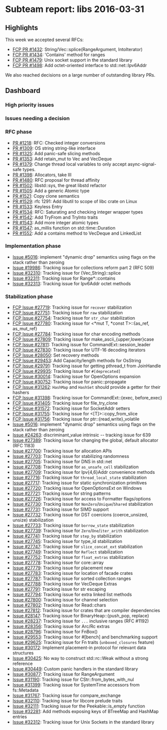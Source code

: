 # Subteam report: libs 2016-03-31

## Highlights

This week we accepted several RFCs:

- [FCP PR #1432](https://github.com/rust-lang/rfcs/pull/1432):
  String/Vec::splice(RangeArgument, IntoIterator)
- [FCP PR #1434](https://github.com/rust-lang/rfcs/pull/1434):
  'Contains' method for ranges
- [FCP PR #1479](https://github.com/rust-lang/rfcs/pull/1479):
  Unix socket support in the standard library
- [FCP PR #1498](https://github.com/rust-lang/rfcs/pull/1498):
  Add octet-oriented interface to std::net::Ipv6Addr

We also reached decisions on a large number of outstanding library PRs.

## Dashboard

### High priority issues


### Issues needing a decision


### RFC phase

- [PR #1218](https://github.com/rust-lang/rfcs/pull/1218):
  RFC: Checked integer conversions
- [PR #1309](https://github.com/rust-lang/rfcs/pull/1309):
  OS string string-like interface
- [PR #1325](https://github.com/rust-lang/rfcs/pull/1325):
  Add panic-safe slicing methods
- [PR #1353](https://github.com/rust-lang/rfcs/pull/1353):
  Add retain_mut to Vec and VecDeque
- [PR #1379](https://github.com/rust-lang/rfcs/pull/1379):
  Change thread local variables to only accept async-signal-safe types.
- [PR #1398](https://github.com/rust-lang/rfcs/pull/1398):
  Allocators, take III
- [PR #1480](https://github.com/rust-lang/rfcs/pull/1480):
  RFC proposal for thread affinity
- [PR #1502](https://github.com/rust-lang/rfcs/pull/1502):
  libstd::sys, the great libstd refactor
- [PR #1505](https://github.com/rust-lang/rfcs/pull/1505):
  Add a generic Atomic<T> type
- [PR #1521](https://github.com/rust-lang/rfcs/pull/1521):
  Copy clone semantics
- [PR #1529](https://github.com/rust-lang/rfcs/pull/1529):
  rfc 1291: Add libutil to scope of libc crate on Linux
- [PR #1533](https://github.com/rust-lang/rfcs/pull/1533):
  Keyless Entry
- [PR #1534](https://github.com/rust-lang/rfcs/pull/1534):
  RFC: Saturating and checking integer wrapper types
- [PR #1542](https://github.com/rust-lang/rfcs/pull/1542):
  Add TryFrom and TryInto traits
- [PR #1543](https://github.com/rust-lang/rfcs/pull/1543):
  Add more integer atomic types
- [PR #1547](https://github.com/rust-lang/rfcs/pull/1547):
  as_millis function on std::time::Duration
- [PR #1552](https://github.com/rust-lang/rfcs/pull/1552):
  Add a contains method to VecDeque and LinkedList

### Implementation phase

- [Issue #5016](https://github.com/rust-lang/rust/issues/5016):
  implement "dynamic drop" semantics using flags on the stack rather than zeroing
- [Issue #19986](https://github.com/rust-lang/rust/issues/19986):
  Tracking issue for collections reform part 2 (RFC 509)
- [Issue #32310](https://github.com/rust-lang/rust/issues/32310):
  Tracking issue for {Vec,String}::splice
- [Issue #32311](https://github.com/rust-lang/rust/issues/32311):
  Tracking issue for Range*::contains
- [Issue #32313](https://github.com/rust-lang/rust/issues/32313):
  Tracking issue for Ipv6Addr octet methods

### Stabilization phase

- [FCP Issue #27719](https://github.com/rust-lang/rust/issues/27719):
  Tracking issue for `recover` stabilization
- [FCP Issue #27751](https://github.com/rust-lang/rust/issues/27751):
  Tracking issue for `raw` stabilization
- [FCP Issue #27754](https://github.com/rust-lang/rust/issues/27754):
  Tracking issue for `str_char` stabilization
- [FCP Issue #27780](https://github.com/rust-lang/rust/issues/27780):
  Tracking issue for <*mut T, *const T>::{as_ref, as_mut_ref}
- [FCP Issue #27784](https://github.com/rust-lang/rust/issues/27784):
  Tracking issue for char encoding methods
- [FCP Issue #27809](https://github.com/rust-lang/rust/issues/27809):
  Tracking issue for make_ascii_{upper,lower}case
- [FCP Issue #27811](https://github.com/rust-lang/rust/issues/27811):
  Tracking issue for CommandExt::session_leader
- [FCP Issue #27830](https://github.com/rust-lang/rust/issues/27830):
  Tracking issue for UTF-16 decoding iterators
- [FCP Issue #28050](https://github.com/rust-lang/rust/issues/28050):
  Set recovery methods
- [FCP Issue #29453](https://github.com/rust-lang/rust/issues/29453):
  Add Capacity/length methods for OsString
- [FCP Issue #29791](https://github.com/rust-lang/rust/issues/29791):
  Tracking issue for getting pthread_t from JoinHandle
- [FCP Issue #29935](https://github.com/rust-lang/rust/issues/29935):
  Tracking issue for `#[deprecated]`
- [FCP Issue #30014](https://github.com/rust-lang/rust/issues/30014):
  Tracking issue for OpenOptions expansion
- [FCP Issue #30752](https://github.com/rust-lang/rust/issues/30752):
  Tracking issue for panic::propagate
- [FCP Issue #31262](https://github.com/rust-lang/rust/issues/31262):
  `HashMap` and `HashSet` should provide a getter for their hashers
- [FCP Issue #31398](https://github.com/rust-lang/rust/issues/31398):
  Tracking issue for CommandExt::{exec, before_exec}
- [FCP Issue #31405](https://github.com/rust-lang/rust/issues/31405):
  Tracking issue for file_try_clone
- [FCP Issue #31572](https://github.com/rust-lang/rust/issues/31572):
  Tracking issue for SocketAddr setters
- [FCP Issue #31755](https://github.com/rust-lang/rust/issues/31755):
  Tracking issue for <[T]>::copy_from_slice
- [FCP Issue #31756](https://github.com/rust-lang/rust/issues/31756):
  Tracking issue for ptr::{read,write}_volatile
- [Issue #5016](https://github.com/rust-lang/rust/issues/5016):
  implement "dynamic drop" semantics using flags on the stack rather than zeroing
- [Issue #24263](https://github.com/rust-lang/rust/issues/24263):
  discriminant_value intrinsic -- tracking issue for 639
- [Issue #27389](https://github.com/rust-lang/rust/issues/27389):
  Tracking issue for changing the global, default allocator (RFC 1183)
- [Issue #27700](https://github.com/rust-lang/rust/issues/27700):
  Tracking issue for allocation APIs
- [Issue #27703](https://github.com/rust-lang/rust/issues/27703):
  Tracking issue for stabilizing randomness
- [Issue #27705](https://github.com/rust-lang/rust/issues/27705):
  Tracking issue for DNS in std::net
- [Issue #27708](https://github.com/rust-lang/rust/issues/27708):
  Tracking issue for `as_unsafe_cell` stabilization
- [Issue #27709](https://github.com/rust-lang/rust/issues/27709):
  Tracking issue for Ipv{4,6}Addr convenience methods
- [Issue #27716](https://github.com/rust-lang/rust/issues/27716):
  Tracking issue for `thread_local_state` stabilization
- [Issue #27717](https://github.com/rust-lang/rust/issues/27717):
  Tracking issue for static synchronization primitives
- [Issue #27720](https://github.com/rust-lang/rust/issues/27720):
  Tracking issue for OpenOptionsExt on Windows
- [Issue #27721](https://github.com/rust-lang/rust/issues/27721):
  Tracking issue for string patterns
- [Issue #27726](https://github.com/rust-lang/rust/issues/27726):
  Tracking issue for access to Formatter flags/options
- [Issue #27730](https://github.com/rust-lang/rust/issues/27730):
  Tracking issue for `NonZero`/`Unique`/`Shared` stabilization
- [Issue #27731](https://github.com/rust-lang/rust/issues/27731):
  Tracking issue for SIMD support
- [Issue #27732](https://github.com/rust-lang/rust/issues/27732):
  Tracking issue for DST coercions (coerce_unsized, unsize) stabilization
- [Issue #27733](https://github.com/rust-lang/rust/issues/27733):
  Tracking issue for `borrow_state` stabilization
- [Issue #27739](https://github.com/rust-lang/rust/issues/27739):
  Tracking issue for `Zero`/`One`/`iter_arith` stabilization
- [Issue #27741](https://github.com/rust-lang/rust/issues/27741):
  Tracking issue for `step_by` stabilization
- [Issue #27745](https://github.com/rust-lang/rust/issues/27745):
  Tracking issue for type_id stabilization
- [Issue #27747](https://github.com/rust-lang/rust/issues/27747):
  Tracking issue for `slice_concat_ext` stabilization
- [Issue #27749](https://github.com/rust-lang/rust/issues/27749):
  Tracking issue for `Reflect` stabilization
- [Issue #27752](https://github.com/rust-lang/rust/issues/27752):
  Tracking issue for `float_extras` stabilization
- [Issue #27778](https://github.com/rust-lang/rust/issues/27778):
  Tracking issue for core::array
- [Issue #27779](https://github.com/rust-lang/rust/issues/27779):
  Tracking issue for placement new
- [Issue #27783](https://github.com/rust-lang/rust/issues/27783):
  Tracking issue for location of facade crates
- [Issue #27787](https://github.com/rust-lang/rust/issues/27787):
  Tracking issue for sorted collection ranges
- [Issue #27788](https://github.com/rust-lang/rust/issues/27788):
  Tracking issue for VecDeque Extras
- [Issue #27791](https://github.com/rust-lang/rust/issues/27791):
  Tracking issue for str escaping
- [Issue #27794](https://github.com/rust-lang/rust/issues/27794):
  Tracking issue for extra linked list methods
- [Issue #27800](https://github.com/rust-lang/rust/issues/27800):
  Tracking issue for channel selection
- [Issue #27802](https://github.com/rust-lang/rust/issues/27802):
  Tracking issue for Read::chars
- [Issue #27812](https://github.com/rust-lang/rust/issues/27812):
  Tracking issue for crates that are compiler dependencies
- [Issue #28147](https://github.com/rust-lang/rust/issues/28147):
  Tracking issue for BinaryHeap::{push_pop, replace}
- [Issue #28237](https://github.com/rust-lang/rust/issues/28237):
  Tracking issue for `...` inclusive ranges (RFC #1192)
- [Issue #28356](https://github.com/rust-lang/rust/issues/28356):
  Tracking issue for Arc/Rc extras
- [Issue #28796](https://github.com/rust-lang/rust/issues/28796):
  Tracking issue for FnBox()
- [Issue #29553](https://github.com/rust-lang/rust/issues/29553):
  Tracking issue for #[bench] and benchmarking support
- [Issue #29625](https://github.com/rust-lang/rust/issues/29625):
  Tracking issue for Fn traits (`unboxed_closures` feature)
- [Issue #30172](https://github.com/rust-lang/rust/issues/30172):
  Implement placement-in protocol for relevant data structures
- [Issue #30425](https://github.com/rust-lang/rust/issues/30425):
  No way to construct std::rc::Weak without a strong reference
- [Issue #30449](https://github.com/rust-lang/rust/issues/30449):
  Custom panic handlers in the standard library
- [Issue #30877](https://github.com/rust-lang/rust/issues/30877):
  Tracking issue for RangeArgument
- [Issue #31190](https://github.com/rust-lang/rust/issues/31190):
  Tracking issue for CStr::from_bytes_with_nul
- [Issue #31399](https://github.com/rust-lang/rust/issues/31399):
  Tracking issue for SystemTime accessors from fs::Metadata
- [Issue #31767](https://github.com/rust-lang/rust/issues/31767):
  Tracking issue for compare_exchange
- [Issue #32110](https://github.com/rust-lang/rust/issues/32110):
  Tracking issue for libcore prelude traits
- [Issue #32111](https://github.com/rust-lang/rust/issues/32111):
  Tracking issue for the Peekable::is_empty function
- [Issue #32281](https://github.com/rust-lang/rust/issues/32281):
  Add methods exposing keys of BTreeMap and HashMap entries
- [Issue #32312](https://github.com/rust-lang/rust/issues/32312):
  Tracking issue for Unix Sockets in the standard library
